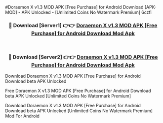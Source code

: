 #Doraemon X v1.3 MOD APK [Free Purchase] for Android Download [APK-MOD] - APK Unlocked - [Unlimited Coins No Watermark Premium] 6czfi



<div align="center">

<h3>🔴 Download [Server1] 👉👉 <a href="https://momento.my/?title=Doraemon_X_v1.3_MOD_APK_[Free_Purchase]_for_Android_Download">Doraemon X v1.3 MOD APK [Free Purchase] for Android Download Mod Apk</a></h3><br>

<h3>🔴 Download [Server2] 👉👉 <a href="https://momento.my/?title=Doraemon_X_v1.3_MOD_APK_[Free_Purchase]_for_Android_Download">Doraemon X v1.3 MOD APK [Free Purchase] for Android Download Mod Apk</a></h3>
</div>



Download Doraemon X v1.3 MOD APK [Free Purchase] for Android Download beta APK Unlocked

Free Doraemon X v1.3 MOD APK [Free Purchase] for Android Download beta APK Unlocked [Unlimited Coins No Watermark Premium]

Download Doraemon X v1.3 MOD APK [Free Purchase] for Android Download beta APK Unlocked [Unlimited Coins No Watermark Premium] Mod For Android
